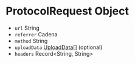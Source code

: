 # ProtocolRequest Object

* `url` String
* `referrer` Cadena
* `method` String
* `uploadData` [UploadData[]](upload-data.md) (optional)
* `headers` Record<String, String>

